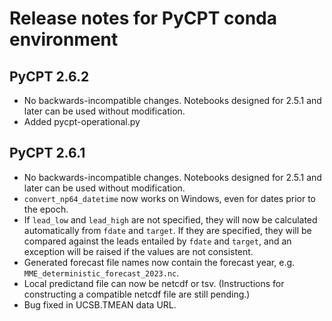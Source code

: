 # Release notes for PyCPT conda environment

## PyCPT 2.6.2
- No backwards-incompatible changes. Notebooks designed for 2.5.1 and later can be used without modification.
- Added pycpt-operational.py

## PyCPT 2.6.1
- No backwards-incompatible changes. Notebooks designed for 2.5.1 and later can be used without modification.
- `convert_np64_datetime` now works on Windows, even for dates prior to the epoch.
- If `lead_low` and `lead_high` are not specified, they will now be calculated automatically from `fdate` and `target`. If they are specified, they will be compared against the leads entailed by `fdate` and `target`, and an exception will be raised if the values are not consistent.
- Generated forecast file names now contain the forecast year, e.g. `MME_deterministic_forecast_2023.nc`.
- Local predictand file can now be netcdf or tsv. (Instructions for constructing a compatible netcdf file are still pending.)
- Bug fixed in UCSB.TMEAN data URL.
